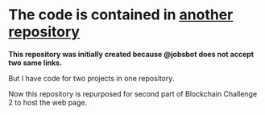 # The code is contained in [another repository](https://github.com/Skydev0h/ton-freestyle)
**This repository was initially created because @jobsbot does not accept two same links.**

But I have code for two projects in one repository.



Now this repository is repurposed for second part of Blockchain Challenge 2 to host the web page.